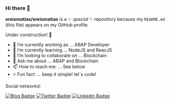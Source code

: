 ### Hi there 👋


**ereismatias/ereismatias** is a ✨ _special_ ✨ repository because my `README.md` (this file) appears on my GitHub profile.

Under construction! 🚧

- 🔭 I’m currently working as ... ABAP Developer
- 🌱 I’m currently learning ... NodeJS and ReacJS
- 👯 I’m looking to collaborate on ... Blockchain
- 💬 Ask me about ... ABAP and Blockchain
- 📫 How to reach me: ... See below
- ⚡ Fun fact: ... keep it simple! let´s code!


Social networks!

[![Blog Badge](https://img.shields.io/badge/Blog-evandro.dev-black)](https://evandro.dev)
[![Twitter Badge](https://img.shields.io/badge/-Twitter-1ca0f1?style=flat-square&labelColor=1ca0f1&logo=twitter&logoColor=white&link=https://twitter.com/ereismatias)](https://twitter.com/ereismatias)
[![Linkedin Badge](https://img.shields.io/badge/-LinkedIn-blue?style=flat-square&logo=Linkedin&logoColor=white&link=https://www.linkedin.com/in/ereismatias/)](https://www.linkedin.com/in/ereismatias/)

